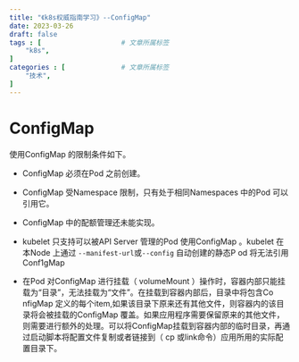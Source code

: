 ```yaml
---
title: "《k8s权威指南学习》--ConfigMap"
date: 2023-03-26
draft: false
tags : [                    # 文章所属标签
    "k8s",
]
categories : [              # 文章所属标签
    "技术",
]
---
```



# ConfigMap


使用ConfigMap 的限制条件如下。

- ConfigMap 必须在Pod 之前创建。
- ConfigMap 受Namespace 限制，只有处于相同Namespaces 中的Pod 可以引用它。
- ConfigMap 中的配额管理还未能实现。
- kubelet 只支持可以被API Server 管理的Pod 使用ConfigMap 。kubelet 在本Node 上通过 `--manifest-url`或`--config` 自动创建的静态P od 将无法引用Conf1gMap

- 在Pod 对ConfigMap 进行挂载（ volumeMount ）操作时，容器内部只能挂载为“目录”，无法挂载为“文件”。在挂载到容器内部后，目录中将包含Co nfigMap 定义的每个item,如果该目录下原来还有其他文件，则容器内的该目录将会被挂载的ConfigMap 覆盖。如果应用程序需要保留原来的其他文件，则需要进行额外的处理。可以将ConfigMap挂载到容器内部的临时目录，再通过启动脚本将配置文件复制或者链接到（ cp 或link命令）应用所用的实际配置目录下。